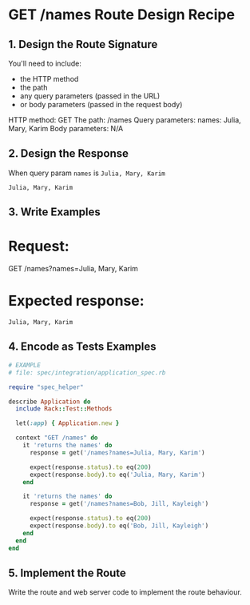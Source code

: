 # GET /names Route Design Recipe

## 1. Design the Route Signature

You'll need to include:
  * the HTTP method
  * the path
  * any query parameters (passed in the URL)
  * or body parameters (passed in the request body)

HTTP method: GET
The path: /names
Query parameters: names: Julia, Mary, Karim
Body parameters: N/A

## 2. Design the Response

When query param `names` is `Julia, Mary, Karim`
```
Julia, Mary, Karim
```

## 3. Write Examples

# Request:

GET /names?names=Julia, Mary, Karim

# Expected response:

```
Julia, Mary, Karim
```

## 4. Encode as Tests Examples

```ruby
# EXAMPLE
# file: spec/integration/application_spec.rb

require "spec_helper"

describe Application do
  include Rack::Test::Methods

  let(:app) { Application.new }

  context "GET /names" do
    it 'returns the names' do
      response = get('/names?names=Julia, Mary, Karim')

      expect(response.status).to eq(200)
      expect(response.body).to eq('Julia, Mary, Karim')
    end

    it 'returns the names' do
      response = get('/names?names=Bob, Jill, Kayleigh')

      expect(response.status).to eq(200)
      expect(response.body).to eq('Bob, Jill, Kayleigh')
    end
  end
end
```

## 5. Implement the Route

Write the route and web server code to implement the route behaviour.